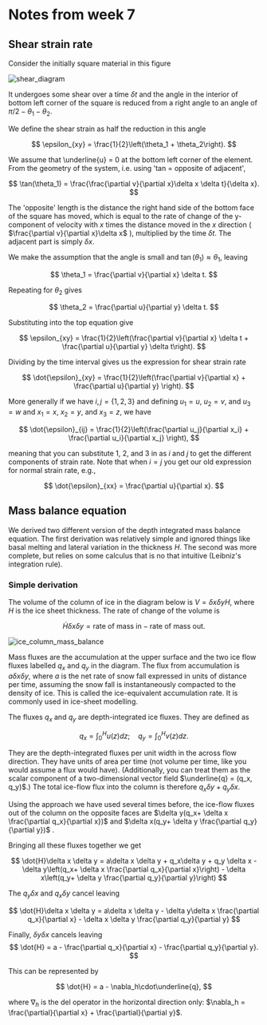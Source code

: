 # Notes from week 7



## Shear strain rate

Consider the initially square material in this figure

![shear_diagram](https://github.com/ldeo-glaciology/ice-sheet-seminar-2022/blob/8e01bdd20c3a2ce6da583e3336396285c8fd1ccd/images/shear_diagram.jpg)

It undergoes some shear over a time $\delta t$ and the angle in the interior of bottom left corner of the square is reduced from a right angle to an angle of $\pi/2 - \theta_1 - \theta_2$.

We define the shear strain as half the reduction in this angle 

$$ 
\epsilon_{xy} = \frac{1}{2}\left(\theta_1 + \theta_2\right).
$$

We assume that \underline{u} = 0 at the bottom left corner of the element. From the geometry of the system, i.e. using 'tan = opposite of adjacent', 

$$
\tan(\theta_1) = \frac{\frac{\partial v}{\partial x}\delta x \delta t}{\delta x}.
$$

The 'opposite' length is the distance the right hand side of the bottom face of the square has moved, which is equal to the rate of change of the y-component of velocity with $x$ times the distance moved in the $x$ direction ( $\frac{\partial v}{\partial x}\delta x$ ), multiplied by the time $\delta t$. The adjacent part is simply $\delta x$. 

We make the assumption that the angle is small and $\tan(\theta_1) \approx \theta_1$, leaving

$$
\theta_1 = \frac{\partial v}{\partial x} \delta t.
$$

Repeating for $\theta_2$ gives

$$
\theta_2 = \frac{\partial u}{\partial y} \delta t.
$$

Substituting into the top equation give

$$ 
\epsilon_{xy} = \frac{1}{2}\left(\frac{\partial v}{\partial x} \delta t + \frac{\partial u}{\partial y} \delta t\right).
$$

Dividing by the time interval gives us the expression for shear strain rate

$$ 
\dot{\epsilon}_{xy} = \frac{1}{2}\left(\frac{\partial v}{\partial x}  + \frac{\partial u}{\partial y} \right).
$$

More generally if we have $i, j = \{1,2,3\}$ and defining $u_1 = u$, $u_2 = v$, and $u_3 = w$ and $x_1 = x$, $x_2 = y$, and $x_3 = z$, we have 

$$ 
\dot{\epsilon}_{ij} = \frac{1}{2}\left(\frac{\partial u_j}{\partial x_i}  + \frac{\partial u_i}{\partial x_j} \right),
$$

meaning that you can substitute 1, 2, and 3 in as $i$ and $j$ to get the different components of strain rate. Note that when $i=j$ you get our old expression for normal strain rate, e.g., 

$$ 
\dot{\epsilon}_{xx} = \frac{\partial u}{\partial x}.
$$


## Mass balance equation
We derived two different version of the depth integrated mass balance equation. The first derivation was relatively simple and ignored things like basal melting and lateral variation in the thickness $H$. The second was more complete, but relies on some calculus that is no that intuitive (Leibniz's integration rule).

### Simple derivation

The volume of the column of ice in the diagram below is $V= \delta x \delta y H$, where $H$ is the ice sheet thickness. The rate of change of the volume is 

$$
\dot{H}\delta x \delta y = \text{rate of mass in} - \text{rate of mass out}.
$$

![ice_column_mass_balance](https://github.com/ldeo-glaciology/ice-sheet-seminar-2022/blob/29fca4498ff512dc556ccdef2b03ccdd9195495f/images/ice_column_mass_balance.jpg)

Mass fluxes are the accumulation at the upper surface and the two ice flow fluxes labelled $q_x$ and $q_y$ in the diagram. The flux from accumulation is $a\delta x \delta y$, where $a$ is the net rate of snow fall expressed in units of distance per time, assuming the snow fall is instantaneously compacted to the density of ice. This is called the ice-equivalent accumulation rate. It is commonly used in ice-sheet modelling. 

The fluxes $q_x$ and $q_y$ are depth-integrated ice fluxes. They are defined as

$$
q_x = \int^H_0 u(z) dz;\quad q_y = \int^H_0 v(z) dz.
$$

They are the depth-integrated fluxes per unit width in the across flow direction. They have units of area per time (not volume per time, like you would assume a flux would have). (Additionally, you can treat them as the scalar component of a two-dimensional vector field $\underline{q}  = (q_x, q_y)$.) The total ice-flow flux into the column is therefore $q_x\delta y + q_y \delta x$.

Using the approach we have used several times before, the ice-flow fluxes out of the column on the opposite faces are $\delta y(q_x+ \delta x \frac{\partial q_x}{\partial x})$ and $\delta x(q_y+ \delta y \frac{\partial q_y}{\partial y})$ .

Bringing all these fluxes together we get

$$
\dot{H}\delta x \delta y = a\delta x \delta y + q_x\delta y + q_y \delta x - \delta y\left(q_x+ \delta x \frac{\partial q_x}{\partial x}\right) - \delta x\left(q_y+ \delta y \frac{\partial q_y}{\partial y}\right)
$$

The $q_y \delta x$ and $q_x\delta y$ cancel leaving

$$
\dot{H}\delta x \delta y = a\delta x \delta y - \delta y\delta x \frac{\partial q_x}{\partial x} - \delta x \delta y \frac{\partial q_y}{\partial y}
$$

Finally,  $\delta y \delta x$ cancels leaving
$$
\dot{H} = a -  \frac{\partial q_x}{\partial x} -  \frac{\partial q_y}{\partial y}.
$$

This can be represented by 

$$
\dot{H} = a -  \nabla_h\cdot\underline{q}, 
$$

where $\nabla_h$ is the del operator in the horizontal direction only: $\nabla_h = \frac{\partial}{\partial x} + \frac{\partial}{\partial y}$.













